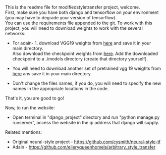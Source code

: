 This is the readme file for modifiedstyletransfer project, welcome.  
First, make sure you have both django and tensorflow on your environment (you may have to degrade your version of tensorflow).  
You can use the requirements file appended to the git.
To work with this project, you will need to download weights to work with the several networks:
* For adain- 1. download VGG19 weights from [here](https://s3-us-west-2.amazonaws.com/wengaoye/vgg19_normalised.npz) and save it in your main directory.   
 Also download the checkpoint weights from [here](https://s3-us-west-2.amazonaws.com/wengaoye/arbitrary_style_model_style-weight-2e0.zip).
 Add the downloaded checkpoint to a ./models directory (create that directory yourself).
 
* You will need to download another set of pretrained vgg 19 weights from [here](https://www.vlfeat.org/matconvnet/models/imagenet-vgg-verydeep-19.mat) ans save it in your main directory.

* Don't change the files names, if you do, you will need to specify the new names in the appropriate locations in the code.

That's it, you are good to go!

Now, to run the website:
* Open terminal in "django_project" directory and run "python manage.py runserver", access the website in the ip address that django will supply.  

Related mentions:
* Original neural-style project - https://github.com/cysmith/neural-style-tf  
* Adain - https://github.com/elleryqueenhomels/arbitrary_style_transfer  




